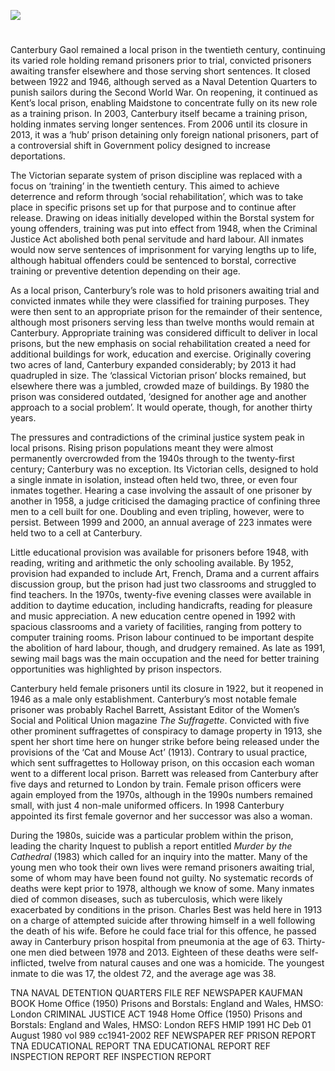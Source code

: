 <a href="https://juncture-digital.org"><img src="https://juncture-digital.org/images/ve-button.png"></a>
<param ve-config title="Canterbury Prison in the twentieth century" author="Dr Maryse Tennant" layout="vtl" 
banner="https://stor.artstor.org/stor/3fadae4a-6076-4ed2-8b19-620a22b35993">


<param ve-entity eid="Q213180" aliases="Maidstone">

#

Canterbury Gaol remained a local prison in the twentieth century, continuing its varied role holding remand prisoners prior to trial, convicted prisoners awaiting transfer elsewhere and those serving short sentences. It closed between 1922 and 1946, although served as a Naval Detention Quarters to punish sailors during the Second World War.  On reopening, it continued as Kent’s local prison, enabling Maidstone to concentrate fully on its new role as a training prison. In 2003, Canterbury itself became a training prison, holding inmates serving longer sentences.  From 2006 until its closure in 2013, it was a ‘hub’ prison detaining only foreign national prisoners, part of a controversial shift in Government policy designed to increase deportations. 
<param ve-image url="https://stor.artstor.org/stor/04b07dbb-e3b2-43d8-b9b3-265e9cff8737" label="Canterbury Prison" attribution="Michelle Crowther">
<param ve-image url="https://stor.artstor.org/stor/6e9cc957-61b9-4342-b8e2-ef7ae7980680" label="Canterbury Prison" attribution="Michelle Crowther">

The Victorian separate system of prison discipline was replaced with a focus on ‘training’ in the twentieth century. This aimed to achieve deterrence and reform through ‘social rehabilitation’, which was to take place in specific prisons set up for that purpose and to continue after release.  Drawing on ideas initially developed within the Borstal system for young offenders, training was put into effect from 1948, when the Criminal Justice Act abolished both penal servitude and hard labour.  All inmates would now serve sentences of imprisonment for varying lengths up to life, although habitual offenders could be sentenced to borstal, corrective training or preventive detention depending on their age. 
<param ve-image url="https://stor.artstor.org/stor/a0b319c8-abed-4cc0-bc63-caf5b4326c7a" label="Canterbury Prison, 2018" attribution="Michelle Crowther">

As a local prison, Canterbury’s role was to hold prisoners awaiting trial and convicted inmates while they were classified for training purposes.  They were then sent to an appropriate prison for the remainder of their sentence, although most prisoners serving less than twelve months would remain at Canterbury. Appropriate training was considered difficult to deliver in local prisons, but the new emphasis on social rehabilitation created a need for additional buildings for work, education and exercise. Originally covering two acres of land, Canterbury expanded considerably; by 2013 it had quadrupled in size.  The ‘classical Victorian prison’ blocks remained, but elsewhere there was a jumbled, crowded maze of buildings.  By 1980 the prison was considered outdated, ‘designed for another age and another approach to a social problem’.  It would operate, though, for another thirty years.
<param ve-image url="https://stor.artstor.org/stor/fecd8053-d1de-48e1-a172-406f0c5e0145" label="Canterbury Prison, 2018" attribution="Michelle Crowther">

The pressures and contradictions of the criminal justice system peak in local prisons. Rising prison populations meant they were almost permanently overcrowded from the 1940s through to the twenty-first century; Canterbury was no exception. Its Victorian cells, designed to hold a single inmate in isolation, instead often held two, three, or even four inmates together. Hearing a case involving the assault of one prisoner by another in 1958, a judge criticised the damaging practice of confining three men to a cell built for one.  Doubling and even tripling, however, were to persist. Between 1999 and 2000, an annual average of 223 inmates were held two to a cell at Canterbury.  
<param ve-image url="https://stor.artstor.org/stor/d3a73774-ffac-428e-8f47-9e0acee4507d" label="Hear my Voice, Canterbury Prison, 2018" attribution="Michelle Crowther">

Little educational provision was available for prisoners before 1948, with reading, writing and arithmetic the only schooling available.  By 1952, provision had expanded to include Art, French, Drama and a current affairs discussion group, but the prison had just two classrooms and struggled to find teachers. In the 1970s, twenty-five evening classes were available in addition to daytime education, including handicrafts, reading for pleasure and music appreciation.  A new education centre opened in 1992 with spacious classrooms and a variety of facilities, ranging from pottery to computer training rooms.  Prison labour continued to be important despite the abolition of hard labour, though, and drudgery remained. As late as 1991, sewing mail bags was the main occupation and the need for better training opportunities was highlighted by prison inspectors.  

Canterbury held female prisoners until its closure in 1922, but it reopened in 1946 as a male only establishment. Canterbury’s most notable female prisoner was probably Rachel Barrett, Assistant Editor of the Women’s Social and Political Union magazine _The Suffragette_.  Convicted with five other prominent suffragettes of conspiracy to damage property in 1913, she spent her short time here on hunger strike before being released under the provisions of the ‘Cat and Mouse Act’ (1913). Contrary to usual practice, which sent suffragettes to Holloway prison, on this occasion each woman went to a different local prison. Barrett was released from Canterbury after five days and returned to London by train.  Female prison officers were again employed from the 1970s, although in the 1990s numbers remained small, with just 4 non-male uniformed officers.  In 1998 Canterbury appointed its first female governor and her successor was also a woman.  
<param ve-image url="https://upload.wikimedia.org/wikipedia/commons/4/43/Rachel_Barrett_-_Suffragette.png" label="Rachel Barrett - Suffragette" attribution="Lena Connell 1875-1949, Public domain, via Wikimedia Commons">

During the 1980s, suicide was a particular problem within the prison, leading the charity Inquest to publish a report entitled _Murder by the Cathedral_ (1983) which called for an inquiry into the matter.  Many of the young men who took their own lives were remand prisoners awaiting trial, some of whom may have been found not guilty. No systematic records of deaths were kept prior to 1978, although we know of some. Many inmates died of common diseases, such as tuberculosis, which were likely exacerbated by conditions in the prison. Charles Best was held here in 1913 on a charge of attempted suicide after throwing himself in a well following the death of his wife. Before he could face trial for this offence, he passed away in Canterbury prison hospital from pneumonia at the age of 63.  Thirty-one men died between 1978 and 2013.  Eighteen of these deaths were self-inflicted, twelve from natural causes and one was a homicide. The youngest inmate to die was 17, the oldest 72, and the average age was 38. 

  TNA NAVAL DETENTION QUARTERS FILE
  REF NEWSPAPER
  KAUFMAN BOOK
  Home Office (1950) Prisons and Borstals: England and Wales, HMSO: London
  CRIMINAL JUSTICE ACT 1948
  Home Office (1950) Prisons and Borstals: England and Wales, HMSO: London
  REFS
  HMIP 1991
  HC Deb 01 August 1980 vol 989 cc1941-2002
  REF NEWSPAPER
  REF PRISON REPORT
  TNA EDUCATIONAL REPORT
  TNA EDUCATIONAL REPORT
  REF INSPECTION REPORT
  REF INSPECTION REPORT
